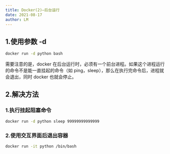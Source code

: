 ```yaml
---
title: Docker(2)—后台运行
date: 2021-08-17
author: LM
---
```


## 1.使用参数 -d

```bash
docker run -d python bash
```

需要注意的是，docker 在后台运行时，必须有一个前台进程。如果这个进程运行的命令不是能一直挂起的命令（如 ping，sleep），那么在执行完命令后，进程就会退出，同时 docker 也就会停止。

## 2.解决方法

### 1.执行挂起阻塞命令

```bash
docker run -d python sleep 99999999999999
```

### 2.使用交互界面后退出容器

```bash
docker run -it python /bin/bash
```

